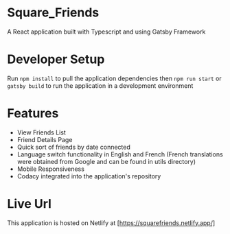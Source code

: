 # Square_Friends

A React application built with Typescript and using Gatsby Framework

# Developer Setup

Run `npm install` to pull the application dependencies then `npm run start` or `gatsby build` to run the application in a development environment

# Features

- View Friends List
- Friend Details Page
- Quick sort of friends by date connected
- Language switch functionality in English and French (French translations were obtained from Google and can be found in utils directory)
- Mobile Responsiveness
- Codacy integrated into the application's repository

# Live Url

This application is hosted on Netlify at [https://squarefriends.netlify.app/]